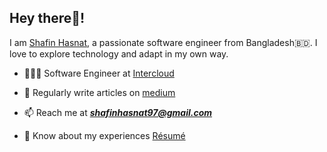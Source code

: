 ## Hey there👋!
I am [Shafin Hasnat](https://shafinhasnat.me), a passionate software engineer from Bangladesh🇧🇩. I love to explore technology and adapt in my own way.

- 🧑🏽‍💻 Software Engineer at [Intercloud](https://brilliant.com.bd/cloud) 

- 📝 Regularly write articles on [medium](https://shafinhasnat97.medium.com)

- 📫 Reach me at ***shafinhasnat97@gmail.com***

- 📄 Know about my experiences [Résumé](https://drive.google.com/file/d/1u0RyJ2ZLXsg4ntWa5aGGe0QopZxlhhg_/view?usp=sharing)


